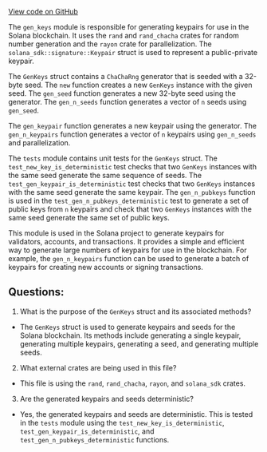[View code on GitHub](https://github.com/solana-labs/solana/blob/master/core/src/gen_keys.rs)

The `gen_keys` module is responsible for generating keypairs for use in the Solana blockchain. It uses the `rand` and `rand_chacha` crates for random number generation and the `rayon` crate for parallelization. The `solana_sdk::signature::Keypair` struct is used to represent a public-private keypair.

The `GenKeys` struct contains a `ChaChaRng` generator that is seeded with a 32-byte seed. The `new` function creates a new `GenKeys` instance with the given seed. The `gen_seed` function generates a new 32-byte seed using the generator. The `gen_n_seeds` function generates a vector of `n` seeds using `gen_seed`.

The `gen_keypair` function generates a new keypair using the generator. The `gen_n_keypairs` function generates a vector of `n` keypairs using `gen_n_seeds` and parallelization.

The `tests` module contains unit tests for the `GenKeys` struct. The `test_new_key_is_deterministic` test checks that two `GenKeys` instances with the same seed generate the same sequence of seeds. The `test_gen_keypair_is_deterministic` test checks that two `GenKeys` instances with the same seed generate the same keypair. The `gen_n_pubkeys` function is used in the `test_gen_n_pubkeys_deterministic` test to generate a set of public keys from `n` keypairs and check that two `GenKeys` instances with the same seed generate the same set of public keys.

This module is used in the Solana project to generate keypairs for validators, accounts, and transactions. It provides a simple and efficient way to generate large numbers of keypairs for use in the blockchain. For example, the `gen_n_keypairs` function can be used to generate a batch of keypairs for creating new accounts or signing transactions.
## Questions: 
 1. What is the purpose of the `GenKeys` struct and its associated methods?
- The `GenKeys` struct is used to generate keypairs and seeds for the Solana blockchain. Its methods include generating a single keypair, generating multiple keypairs, generating a seed, and generating multiple seeds.

2. What external crates are being used in this file?
- This file is using the `rand`, `rand_chacha`, `rayon`, and `solana_sdk` crates.

3. Are the generated keypairs and seeds deterministic?
- Yes, the generated keypairs and seeds are deterministic. This is tested in the `tests` module using the `test_new_key_is_deterministic`, `test_gen_keypair_is_deterministic`, and `test_gen_n_pubkeys_deterministic` functions.